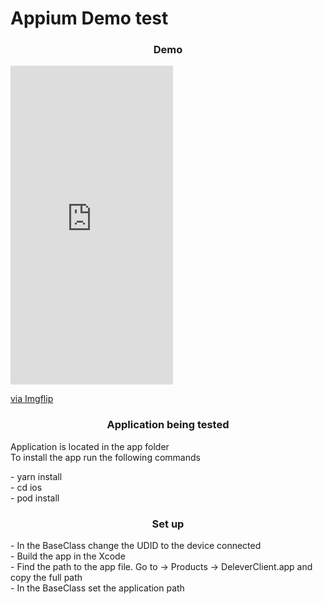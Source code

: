 # Appium Demo test 

<h3 align="center"> Demo </h3>

<div style="width:260px;max-width:100%;"><div style="height:0;padding-bottom:196.15%;position:relative;"><iframe width="260" height="510" style="position:absolute;top:0;left:0;width:100%;height:100%;" frameBorder="0" src="https://imgflip.com/embed/46848r"></iframe></div><p><a href="https://imgflip.com/gif/46848r">via Imgflip</a></p></div>
<h3 align="center"> Application being tested  </h3>
<p>
Application is located in the app folder  <br>
To install the app run the following commands  
</p>
<p>  
- yarn install <br> 
- cd ios <br>
- pod install 
</p>

<h3 align="center"> Set up </h3>
<p>
- In the BaseClass change the UDID to the device connected   <br>
- Build the app in the Xcode <br>
- Find the path to the app file. Go to -> Products -> DeleverClient.app and copy the full path  <br> 
- In the BaseClass set the application path
</p>
